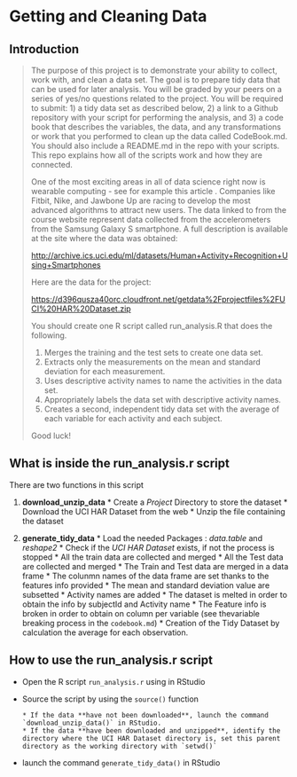 Getting and Cleaning Data
=====================================



Introduction
--------------------------

> The purpose of this project is to demonstrate your ability to collect, work with, and clean a data set. The goal is to prepare tidy data that can be used for later analysis. You will be graded by your peers on a series of yes/no questions related to the project. You will be required to submit: 1) a tidy data set as described below, 2) a link to a Github repository with your script for performing the analysis, and 3) a code book that describes the variables, the data, and any transformations or work that you performed to clean up the data called CodeBook.md. You should also include a README.md in the repo with your scripts. This repo explains how all of the scripts work and how they are connected.  
> 
> One of the most exciting areas in all of data science right now is wearable computing - see for example this article . Companies like Fitbit, Nike, and Jawbone Up are racing to develop the most advanced algorithms to attract new users. The data linked to from the course website represent data collected from the accelerometers from the Samsung Galaxy S smartphone. A full description is available at the site where the data was obtained: 
> 
> http://archive.ics.uci.edu/ml/datasets/Human+Activity+Recognition+Using+Smartphones 
> 
> Here are the data for the project: 
> 
> https://d396qusza40orc.cloudfront.net/getdata%2Fprojectfiles%2FUCI%20HAR%20Dataset.zip 
> 
> You should create one R script called run_analysis.R that does the following. 
> 
> 1. Merges the training and the test sets to create one data set.
> 2. Extracts only the measurements on the mean and standard deviation for each measurement.
> 3. Uses descriptive activity names to name the activities in the data set.
> 4. Appropriately labels the data set with descriptive activity names.
> 5. Creates a second, independent tidy data set with the average of each variable for each activity and each subject. 
> 
> Good luck!

What is inside the run_analysis.r script
-------------------------------

There are two functions in this script

1. **download_unzip_data** 
       * Create a *Project* Directory to store the dataset
       * Download the UCI HAR Dataset from the web
       * Unzip the file containing the dataset

2. **generate_tidy_data**
       * Load the needed Packages : *data.table* and *reshape2*
       * Check if the *UCI HAR Dataset* exists, if not the process is stopped
       * All the train data are collected and merged
       * All the Test data are collected and merged
       * The Train and Test data are merged in a data frame 
       * The colunmn names of the data frame are set thanks to the features info provided
       * The mean and standard deviation value are subsetted
       * Activity names are added
       * The dataset is melted in order to obtain the info by subjectId and Activity name
       * The Feature info is broken in order to obtain on column per variable (see thevariable breaking process in the `codebook.md`)
       *  Creation of the Tidy Dataset by calculation the average for each observation.



How to use the run_analysis.r script
-------------------------------

* Open the R script `run_analysis.r` using in RStudio
* Source the script by using the `source()` function

      * If the data **have not been downloaded**, launch the command `download_unzip_data()` in RStudio.
      * If the data **have been downloaded and unzipped**, identify the directory where the UCI HAR Dataset directory is, set this parent directory as the working directory with `setwd()` 

* launch the command `generate_tidy_data()` in RStudio




